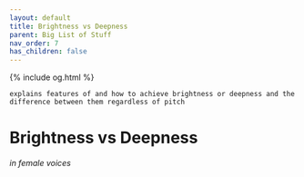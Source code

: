 ```yaml
---
layout: default
title: Brightness vs Deepness
parent: Big List of Stuff
nav_order: 7
has_children: false
---
```

{% include og.html %}
```
explains features of and how to achieve brightness or deepness and the difference between them regardless of pitch
```

# Brightness vs Deepness
_in female voices_
